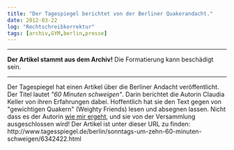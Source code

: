 ```yaml
---
title: "Der Tagespiegel berichtet von der Berliner Quakerandacht."
date: 2012-03-22
log: "Rechtschreibkorrektur"
tags: [archiv,GYM,berlin,presse]
---
```

<hr><b>Der Artikel stammt aus dem Archiv!</b> Die Formatierung kann beschädigt sein.<hr>
Der Tagespiegel hat einen Artikel über die Berliner Andacht veröffentlicht. Der Titel lautet <i>"60 Minuten schweigen"</i>. Darin berichtet die Autorin Claudia Keller von ihren Erfahrungen dabei. Hoffentlich hat sie den Text gegen von "gewichtigen Quakern" (Weighty Friends)  lesen und absegnen lassen. Nicht dass es der Autorin <a href="http://www.the-independent-friend.de/?q=node/766">wie mir ergeht</a>, und sie von der Versammlung ausgeschlossen wird! Der Artikel ist unter dieser URL zu finden: http://www.tagesspiegel.de/berlin/sonntags-um-zehn-60-minuten-schweigen/6342422.html 
